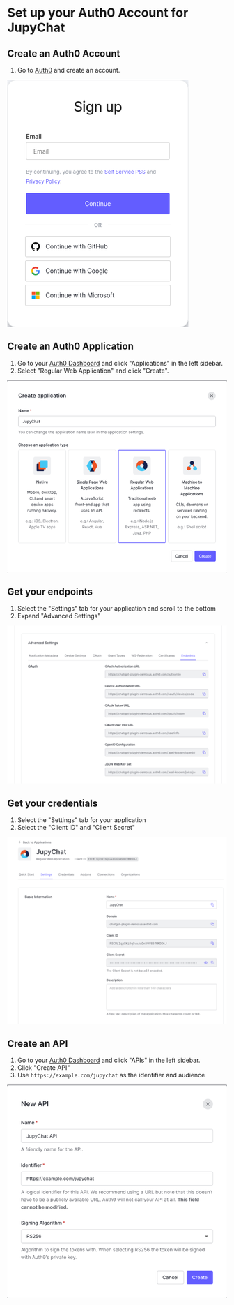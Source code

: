 # Set up your Auth0 Account for JupyChat

## Create an Auth0 Account

1. Go to [Auth0](https://auth0.com/) and create an account.

![signup auth0](./images/auth0_signup.png)

## Create an Auth0 Application

1. Go to your [Auth0 Dashboard](https://manage.auth0.com/dashboard/) and click "Applications" in the left sidebar.
2. Select "Regular Web Application" and click "Create".

![Create web app](images/auth0_create_app.png)

## Get your endpoints

1. Select the "Settings" tab for your application and scroll to the bottom
2. Expand "Advanced Settings"

![advanced settings](images/auth0_advanced_settings.png)

## Get your credentials

1. Select the "Settings" tab for your application
2. Select the "Client ID" and "Client Secret"

![creds](images/auth0_creds.png)

## Create an API

1. Go to your [Auth0 Dashboard](https://manage.auth0.com/dashboard/) and click "APIs" in the left sidebar.
2. Click "Create API"
3. Use `https://example.com/jupychat` as the identifier and audience

![create api](images/auth0_create_api.png)
